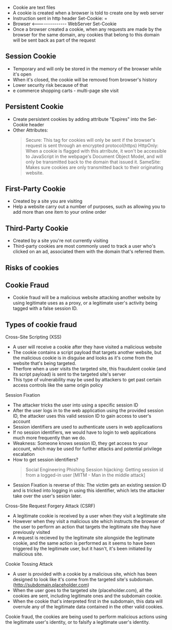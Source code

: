 - Cookie are text files
- A cookie is created when a browser is told to create one by web server
- Instruction sent in http header
  Set-Cookie: <cookie-name>=<cookie-value>
- Browser <-------------- WebServer
             Set-Cookie
- Once a browser created a cookie, when any requests are made by the browser for the same domain,
  any cookies that belong to this domain will be sent back as part of the request

Session Cookie
--------------
- Temporary and will only be stored in the memory of the browser while it's open
- When it's closed, the cookie will be removed from browser's history
- Lower security risk because of that
- e commerce shopping carts - multi-page site visit

Persistent Cookie
-----------------
- Create persistent cookies by adding attribute "Expires" into the Set-Cookie header
- Other Attributes:
  > Secure: This tag for cookies will only be sent if the browser's request is sent through
            an encrypted protocol(https)
  > HttpOnly: When a cookie is flagged with this atrribute, it won't be accessible to JavaScript
              in the webpage's Document Object Model, and will only be transmitted back to the domain
              that issued it.
  > SameSite: Makes sure cookies are only transmitted back to their originating website.

First-Party Cookie
------------------
- Created by a site you are visiting
- Help a website carry out a number of purposes, such as allowing you to add more
  than one item to your online order

Third-Party Cookie
------------------
- Created by a site you're not currently visiting
- Third-party cookies are most commonly used to track a user who's clicked on an ad,
  associated them with the domain that's referred them.

Risks of cookies
----------------
Cookie Fraud
------------
- Cookie fraud will be a malicious website attacking another website by using
  legitimate uses as a proxy, or a legitimate user's activity being tagged with
  a false session ID.

Types of cookie fraud
---------------------
Cross-Site Scripting (XSS)
- A user will receive a cookie after they have visited a malicious website
- The cookie contains a script payload that targets another website, but the
  malicious cookie is in disguise and looks as it's come from the website
  that's being targeted.
- Therfore when a user visits the targeted site, this fraudulent cookie (and its script payload)
  is sent to the targeted site's server
- This type of vulnerability may be used by attackers to get past certain access controls
  like the same origin policy

Session Fixation
- The attacker tricks the user into using a specific session ID
- After the user logs in to the web application using the provided session ID,
  the attacker uses this valid session ID to gain access to user's account
- Session identifiers are used to authenticate users in web applicaations
- If no session identifiers, we would have to login to web applications much more frequently than we do.
- Weakness: Someone knows session ID, they get access to your account, which may be used for further attacks
            and potential privilege escalation
- How to get session identifiers?
  > Social Engineering
  > Phishing
  > Session hijacking: Getting session id from a logged-in user [MITM - Man in the middle attack]
- Session Fixation is reverse of this: The victim gets an existing session ID and is tricked into logging
  in using this identifier, which lets the attacker take over the user's sesion later.

Cross-Site Request Forgery Attack (CSRF)
- A legitimate cookie is received by a user when they visit a legitimate site
- However when they visit a malicious site which instructs the browser of the user
  to perform an action that targets the legitimate site thay have previously visited
- A request is recieved by the legitimate site alongside the legitimate cookie,
  and the same action is performed as it seems to have been triggered by the legitimate
  user, but it hasn't, it's been initiated by malicious site.

Cookie Tossing Attack
- A user is provided with a cookie by a malicious site, which has been designed to look like
  it's come from the targeted site's subdomain. (http://subdomain.placeholder.com)
- When the user goes to the targeted site (placeholder.com), all the cookies are sent, including
  legitimate ones and the subdomain cookie.
- When the cookie that's interpreted first in the subdomain, this data will overrule any of the
  legitimate data contained in the other valid cookies.

Cookie fraud, the cookies are being used to perform malicious actions using the legitimate user's
identity, or to falsify a legitimate user's identity.
